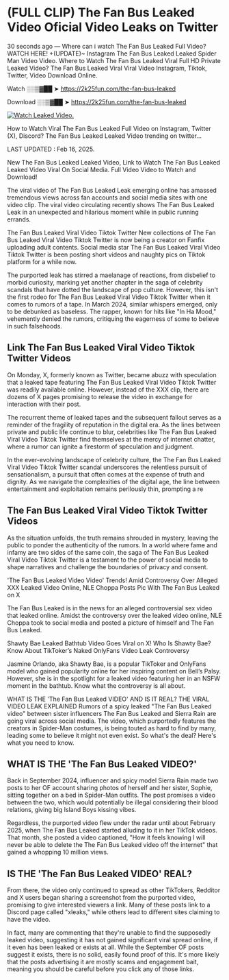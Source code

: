 # (FULL CLIP) The Fan Bus Leaked Video Oficial Video Leaks on Twitter

30 seconds ago — Where can i watch The Fan Bus Leaked Full Video? WATCH HERE! +(UPDATE)~ Instagram The Fan Bus Leaked Leaked Spider Man Video Video. Where to Watch The Fan Bus Leaked Viral Full HD Private Leaked Video? The Fan Bus Leaked Viral Viral Video Instagram, Tiktok, Twitter, Video Download Online.

Watch ░░▒▓██ ➤ https://2k25fun.com/the-fan-bus-leaked

Download ░░▒▓██ ➤ https://2k25fun.com/the-fan-bus-leaked

[![Watch Leaked Video.](https://miro.medium.com/v2/resize:fit:828/format:webp/1*cilzJN44JGOrTw9NJCrNHA.gif "Watch Leaked Video")](https://2k25fun.com/the-fan-bus-leaked)

How to Watch Viral The Fan Bus Leaked Full Video on Instagram, Twitter (X), Discord? The Fan Bus Leaked Leaked Video trending on twitter...

LAST UPDATED : Feb 16, 2025.

New The Fan Bus Leaked Leaked Video, Link to Watch The Fan Bus Leaked Leaked Video Viral On Social Media. Full Video Video to Watch and Download!

The viral video of The Fan Bus Leaked Leak emerging online has amassed tremendous views across fan accounts and social media sites with one video clip. The viral video circulating recently shows The Fan Bus Leaked Leak in an unexpected and hilarious moment while in public running errands.

The Fan Bus Leaked Viral Video Tiktok Twitter New collections of The Fan Bus Leaked Viral Video Tiktok Twitter is now being a creator on Fanfix uploading adult contents. Social media star The Fan Bus Leaked Viral Video Tiktok Twitter is been posting short videos and naughty pics on Tiktok platform for a while now.

The purported leak has stirred a maelanage of reactions, from disbelief to morbid curiosity, marking yet another chapter in the saga of celebrity scandals that have dotted the landscape of pop culture. However, this isn't the first rodeo for The Fan Bus Leaked Viral Video Tiktok Twitter when it comes to rumors of a tape. In March 2024, similar whispers emerged, only to be debunked as baseless. The rapper, known for hits like "In Ha Mood," vehemently denied the rumors, critiquing the eagerness of some to believe in such falsehoods.

## Link The Fan Bus Leaked Viral Video Tiktok Twitter Videos

On Monday, X, formerly known as Twitter, became abuzz with speculation that a leaked tape featuring The Fan Bus Leaked Viral Video Tiktok Twitter was readily available online. However, instead of the XXX clip, there are dozens of X pages promising to release the video in exchange for interaction with their post.

The recurrent theme of leaked tapes and the subsequent fallout serves as a reminder of the fragility of reputation in the digital era. As the lines between private and public life continue to blur, celebrities like The Fan Bus Leaked Viral Video Tiktok Twitter find themselves at the mercy of internet chatter, where a rumor can ignite a firestorm of speculation and judgment.

In the ever-evolving landscape of celebrity culture, the The Fan Bus Leaked Viral Video Tiktok Twitter scandal underscores the relentless pursuit of sensationalism, a pursuit that often comes at the expense of truth and dignity. As we navigate the complexities of the digital age, the line between entertainment and exploitation remains perilously thin, prompting a re

##  The Fan Bus Leaked Viral Video Tiktok Twitter Videos

As the situation unfolds, the truth remains shrouded in mystery, leaving the public to ponder the authenticity of the rumors. In a world where fame and infamy are two sides of the same coin, the saga of The Fan Bus Leaked Viral Video Tiktok Twitter is a testament to the power of social media to shape narratives and challenge the boundaries of privacy and consent.

'The Fan Bus Leaked Video Video' Trends! Amid Controversy Over Alleged XXX Leaked Video Online, NLE Choppa Posts Pic With The Fan Bus Leaked on X

The Fan Bus Leaked is in the news for an alleged controversial sex video that leaked online. Amidst the controversy over the leaked video online, NLE Choppa took to social media and posted a picture of himself and The Fan Bus Leaked.

Shawty Bae Leaked Bathtub Video Goes Viral on X! Who Is Shawty Bae? Know About TikToker’s Naked OnlyFans Video Leak Controversy

Jasmine Orlando, aka Shawty Bae, is a popular TikToker and OnlyFans model who gained popularity online for her inspiring content on Bell’s Palsy. However, she is in the spotlight for a leaked video featuring her in an NSFW moment in the bathtub. Know what the controversy is all about.

WHAT IS THE 'The Fan Bus Leaked VIDEO' AND IS IT REAL? THE VIRAL VIDEO LEAK EXPLAINED Rumors of a spicy leaked "The Fan Bus Leaked video" between sister influencers The Fan Bus Leaked and Sierra Rain are going viral across social media. The video, which purportedly features the creators in Spider-Man costumes, is being touted as hard to find by many, leading some to believe it might not even exist. So what's the deal? Here's what you need to know.

## WHAT IS THE 'The Fan Bus Leaked VIDEO?'

Back in September 2024, influencer and spicy model Sierra Rain made two posts to her OF account sharing photos of herself and her sister, Sophie, sitting together on a bed in Spider-Man outfits. The post promises a video between the two, which would potentially be illegal considering their blood relations, giving big Island Boys kissing vibes.

Regardless, the purported video flew under the radar until about February 2025, when The Fan Bus Leaked started alluding to it in her TikTok videos. That month, she posted a video captioned, "How it feels knowing I will never be able to delete the The Fan Bus Leaked video off the internet" that gained a whopping 10 million views.

## IS THE 'The Fan Bus Leaked VIDEO' REAL?

From there, the video only continued to spread as other TikTokers, Redditor and X users began sharing a screenshot from the purported video, promising to give interested viewers a link. Many of these posts link to a Discord page called "xleaks," while others lead to different sites claiming to have the video.

In fact, many are commenting that they're unable to find the supposedly leaked video, suggesting it has not gained significant viral spread online, if it even has been leaked or exists at all. While the September OF posts suggest it exists, there is no solid, easily found proof of this. It's more likely that the posts advertising it are mostly scams and engagement bait, meaning you should be careful before you click any of those links.
